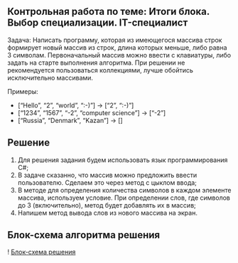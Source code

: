 ## **Контрольная работа по теме: Итоги блока. Выбор специализации. IT-специалист**

Задача: Написать программу, которая из имеющегося массива строк формирует новый массив из строк, 
длина которых меньше, либо равна 3 символам. Первоначальный массив можно ввести с клавиатуры, либо задать на старте выполнения алгоритма. При решении не рекомендуется пользоваться коллекциями, лучше обойтись исключительно массивами.

Примеры:
* [“Hello”, “2”, “world”, “:-)”] → [“2”, “:-)”]
* [“1234”, “1567”, “-2”, “computer science”] → [“-2”]
* [“Russia”, “Denmark”, “Kazan”] → []

## **Решение**

1. Для решения задания будем использовать язык программирования C#; 
2. В задаче сказанно, что массив можно предложить ввести пользователю. Сделаем это через метод с цыклом ввода;
3. В методе для определения количества символов в каждом элементе массива, используем условие. При определении слов, где символов до 3 (включительно), метод будет добавлять их в массив;
4. Напишем метод вывода слов из нового массива на экран. 

## **Блок-схема алгоритма решения** 

! [Блок-схема решения](Block-diagram.jpg)